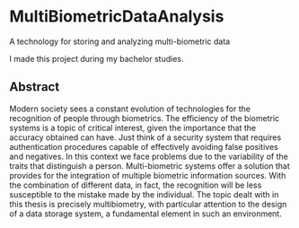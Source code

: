 # MultiBiometricDataAnalysis
A technology for storing and analyzing multi-biometric data

I made this project during my bachelor studies.

## Abstract
Modern society sees a constant evolution of technologies for the recognition of people through biometrics. The efficiency of the biometric systems is a topic of critical interest, given the importance that the accuracy obtained can have. Just think of a security system that requires authentication procedures capable of effectively avoiding false positives and negatives.
In this context we face problems due to the variability of the traits that distinguish a person. Multi-biometric systems offer a solution that provides for the integration of multiple biometric information sources. With the combination of different data, in fact, the recognition will be less susceptible to the mistake made by the individual.
The topic dealt with in this thesis is precisely multibiometry, with particular attention to the design of a data storage system, a fundamental element in such an environment.
